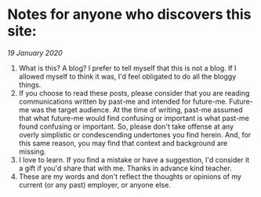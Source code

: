 # Notes for anyone who discovers this site:

*19 January 2020*

1. What is this? A blog? I prefer to tell myself that this is not a blog. If I allowed myself to think it was, I'd feel obligated to do all the bloggy things.
2. If you choose to read these posts, please consider that you are reading communications written by past-me and intended for future-me. Future-me was the target audience. At the time of writing, past-me assumed that what future-me would find confusing or important is what past-me found confusing or important. So, please don't take offense at any overly simplistic or condescending undertones you find herein. And, for this same reason, you may find that context and background are missing.
3. I love to learn. If you find a mistake or have a suggestion, I'd consider it a gift if you'd share that with me. Thanks in advance kind teacher.
4. These are my words and don't reflect the thoughts or opinions of my current (or any past) employer, or anyone else.
